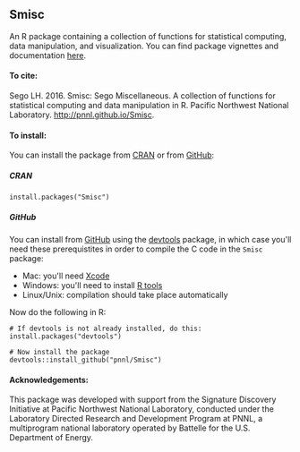 ## Smisc

An R package containing a collection of functions for statistical computing, data manipulation, and visualization.  You can find package vignettes and documentation [here](https://pnnl.github.io/Smisc).

#### To cite:

Sego LH. 2016. Smisc: Sego Miscellaneous. A collection of functions for statistical computing and data manipulation in R.
Pacific Northwest National Laboratory. http://pnnl.github.io/Smisc.

#### To install:

You can install the package from [CRAN](https://cran.r-project.org/) or from [GitHub](https://github.com):

##### CRAN

    install.packages("Smisc")

##### GitHub

You can install from  [GitHub](https://github.com) using the [devtools](https://CRAN.R-project.org/package=devtools) package,
in which case you'll need these prerequistites in order to compile the C code in the `Smisc` package:

- Mac: you'll need [Xcode](https://developer.apple.com/xcode/)
- Windows: you'll need to install [R tools](https://cran.r-project.org/bin/windows/Rtools/)
- Linux/Unix: compilation should take place automatically

Now do the following in R:

    # If devtools is not already installed, do this:
    install.packages("devtools") 

    # Now install the package
    devtools::install_github("pnnl/Smisc")

#### Acknowledgements:

This package was developed with support from the Signature Discovery Initiative at Pacific Northwest National Laboratory, conducted under the Laboratory Directed Research and Development Program at PNNL, a multiprogram national laboratory operated by Battelle for the U.S. Department of Energy. 


